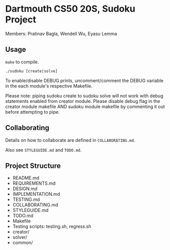 # Dartmouth CS50 20S, Sudoku Project

Members: Pratinav Bagla, Wendell Wu, Eyasu Lemma

## Usage

`make` to compile.

`./sudoku [create|solve]`

To enable/disable DEBUG prints, uncomment/comment the DEBUG variable in the each module's respective Makefile.

Please note: piping sudoku create to sudoku solve will not work with debug statements enabled from creator module. Please disable debug flag in the creator module makefile AND sudoku module makefile by commenting it out before attempting to pipe.

## Collaborating

Details on how to collaborate are defined in `COLLABORATING.md`.

Also see `STYLEGUIDE.md` and `TODO.md`.

## Project Structure

- README.md
- REQUIREMENTS.md
- DESIGN.md
- IMPLEMENTATION.md
- TESTING.md
- COLLABORATING.md
- STYLEGUIDE.md
- TODO.md
- Makefile
- Testing scripts: testing.sh, regress.sh
- creator/
- solver/
- common/

